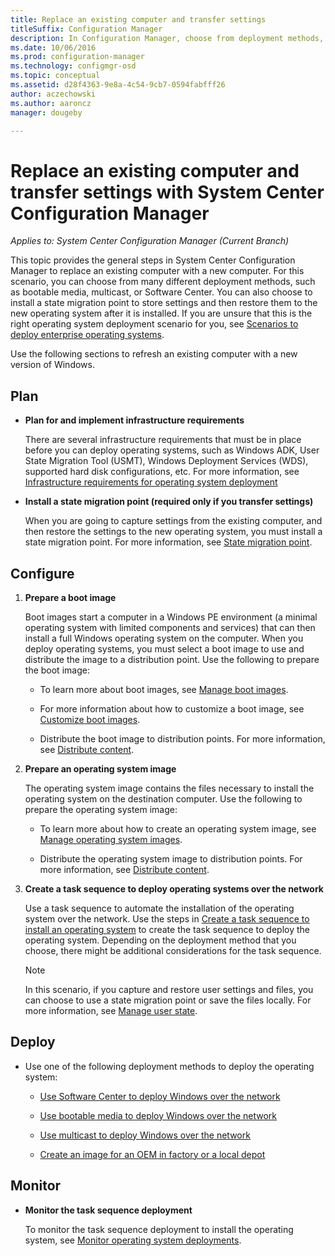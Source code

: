 ```yaml
---
title: Replace an existing computer and transfer settings
titleSuffix: Configuration Manager
description: In Configuration Manager, choose from deployment methods, such as bootable media, multicast, or Software Center, to replace an existing computer with a new computer.
ms.date: 10/06/2016
ms.prod: configuration-manager
ms.technology: configmgr-osd
ms.topic: conceptual
ms.assetid: d28f4363-9e8a-4c54-9cb7-0594fabfff26
author: aczechowski
ms.author: aaroncz
manager: dougeby

---
```

# Replace an existing computer and transfer settings with System Center Configuration Manager

*Applies to: System Center Configuration Manager (Current Branch)*

This topic provides the general steps in System Center Configuration Manager to replace an existing computer with a new computer. For this scenario, you can choose from many different deployment methods, such as bootable media, multicast, or Software Center. You can also  choose to install a state migration point to store settings and then restore them to the new operating system after it is installed. If you are unsure that this is the right operating system deployment scenario for you, see [Scenarios to deploy enterprise operating systems](scenarios-to-deploy-enterprise-operating-systems.md).  

 Use the following sections to refresh an existing computer with a new version of Windows.  

##  <a name="BKMK_Plan"></a> Plan  

-   **Plan for and implement  infrastructure requirements**  

     There are several infrastructure requirements that must be in place before you can deploy operating systems, such as Windows ADK, User State Migration Tool (USMT), Windows Deployment Services (WDS), supported hard disk configurations, etc. For more information, see [Infrastructure requirements for operating system deployment](../plan-design/infrastructure-requirements-for-operating-system-deployment.md)  

-   **Install a state migration point (required only if you transfer settings)**  

     When you are going to capture settings from the existing computer, and then restore the settings to the new operating system, you must install a state migration point. For more information, see [State migration point](../get-started/prepare-site-system-roles-for-operating-system-deployments.md#BKMK_StateMigrationPoints).  

##  <a name="BKMK_Configure"></a> Configure  

1.  **Prepare a boot image**  

     Boot images start a computer in a Windows PE environment (a minimal operating system with limited components and services) that can then install a full Windows operating system on the computer. When you deploy operating systems, you must select a boot image to use and distribute the image to a distribution point. Use the following to prepare the boot image:  

    -   To learn more about boot images, see [Manage boot images](../get-started/manage-boot-images.md).  

    -   For more information about how  to customize a boot image, see [Customize boot images](../get-started/customize-boot-images.md).  

    -   Distribute the boot image to distribution points. For more information, see [Distribute content](../../core/servers/deploy/configure/deploy-and-manage-content.md#bkmk_distribute).  

2.  **Prepare an operating system image**  

     The operating system image contains the files necessary to install the operating system on the destination computer. Use the following to prepare the operating system image:  

    -   To learn more about how to create an operating system image, see  [Manage operating system images](../get-started/manage-operating-system-images.md).  

    -   Distribute the operating system image to distribution points. For more information, see [Distribute content](../../core/servers/deploy/configure/deploy-and-manage-content.md#bkmk_distribute).  

3.  **Create a task sequence to deploy operating systems over the network**  

     Use a task sequence to automate the installation of the operating system over the network. Use the steps in [Create a task sequence to install an operating system](create-a-task-sequence-to-install-an-operating-system.md) to create the task sequence to deploy the operating system. Depending on the deployment method that you choose, there might be additional considerations for the task sequence.  

    > [!NOTE]  
    >  In this scenario, if you capture and restore user settings and files, you can choose to use a state migration point or save the files locally. For more information, see [Manage user state](../get-started/manage-user-state.md).  

##  <a name="BKMK_Deploy"></a> Deploy  

-   Use one of the following deployment methods to deploy the operating system:  

    -   [Use Software Center to deploy Windows over the network](use-software-center-to-deploy-windows-over-the-network.md)  

    -   [Use bootable media to deploy Windows over the network](use-bootable-media-to-deploy-windows-over-the-network.md)  

    -   [Use multicast to deploy Windows over the network](use-multicast-to-deploy-windows-over-the-network.md)  

    -   [Create an image for an OEM in factory or a local depot](create-an-image-for-an-oem-in-factory-or-a-local-depot.md)  

## Monitor  

-   **Monitor the task sequence deployment**  

     To monitor the task sequence deployment to install the operating system, see [Monitor operating system deployments](monitor-operating-system-deployments.md).  
